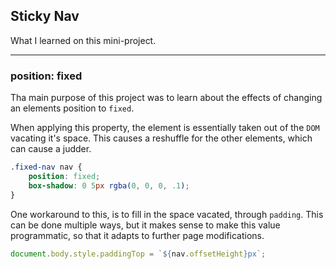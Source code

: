 ## Sticky Nav

What I learned on this mini-project.

*******

### position: fixed

Tha main purpose of this project was to learn about the effects of changing
an elements position to `fixed`.

When applying this property, the element is essentially taken out of the
`DOM` vacating it's space. This causes a reshuffle for the other elements,
which can cause a judder.

``` css
.fixed-nav nav {
    position: fixed;
    box-shadow: 0 5px rgba(0, 0, 0, .1);
}
```

One workaround to this, is to fill in the space vacated, through `padding`.
This can be done multiple ways, but it makes sense to make this value
programmatic, so that it adapts to further page modifications.

``` javascript
document.body.style.paddingTop = `${nav.offsetHeight}px`;
```
